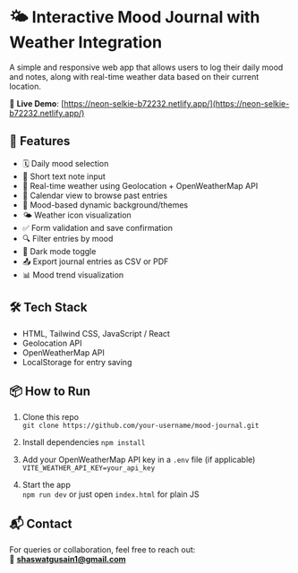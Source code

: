 # 🌤️ Interactive Mood Journal with Weather Integration

A simple and responsive web app that allows users to log their daily mood and notes, along with real-time weather data based on their current location.

🔗 **Live Demo**: [https://neon-selkie-b72232.netlify.app/](https://neon-selkie-b72232.netlify.app/)

## 🚀 Features

- 🗓️ Daily mood selection 
- 📝 Short text note input
- 📍 Real-time weather using Geolocation + OpenWeatherMap API
- 📅 Calendar view to browse past entries
- 🎨 Mood-based dynamic background/themes
- 🌤️ Weather icon visualization
- ✅ Form validation and save confirmation
- 🔍 Filter entries by mood
- 🌙 Dark mode toggle
- 📤 Export journal entries as CSV or PDF
- 📊 Mood trend visualization

## 🛠️ Tech Stack

- HTML, Tailwind CSS, JavaScript / React
- Geolocation API
- OpenWeatherMap API
- LocalStorage for entry saving

## 📦 How to Run

1. Clone this repo  
   `git clone https://github.com/your-username/mood-journal.git`

2. Install dependencies 
   `npm install`

3. Add your OpenWeatherMap API key in a `.env` file (if applicable)  
   `VITE_WEATHER_API_KEY=your_api_key`

4. Start the app  
   `npm run dev` or just open `index.html` for plain JS

## 📬 Contact

For queries or collaboration, feel free to reach out:  
📧 **shaswatgusain1@gmail.com**

